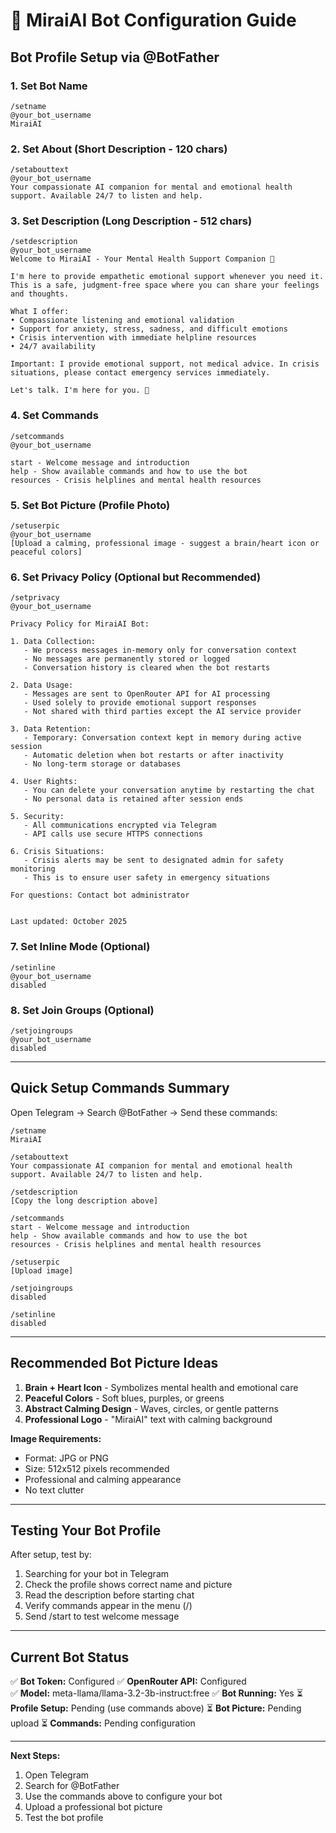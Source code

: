 # 🤖 MiraiAI Bot Configuration Guide

## Bot Profile Setup via @BotFather

### 1. Set Bot Name
```
/setname
@your_bot_username
MiraiAI
```

### 2. Set About (Short Description - 120 chars)
```
/setabouttext
@your_bot_username
Your compassionate AI companion for mental and emotional health support. Available 24/7 to listen and help.
```

### 3. Set Description (Long Description - 512 chars)
```
/setdescription
@your_bot_username
Welcome to MiraiAI - Your Mental Health Support Companion 🌟

I'm here to provide empathetic emotional support whenever you need it. This is a safe, judgment-free space where you can share your feelings and thoughts.

What I offer:
• Compassionate listening and emotional validation
• Support for anxiety, stress, sadness, and difficult emotions
• Crisis intervention with immediate helpline resources
• 24/7 availability

Important: I provide emotional support, not medical advice. In crisis situations, please contact emergency services immediately.

Let's talk. I'm here for you. 💙
```

### 4. Set Commands
```
/setcommands
@your_bot_username

start - Welcome message and introduction
help - Show available commands and how to use the bot
resources - Crisis helplines and mental health resources
```

### 5. Set Bot Picture (Profile Photo)
```
/setuserpic
@your_bot_username
[Upload a calming, professional image - suggest a brain/heart icon or peaceful colors]
```

### 6. Set Privacy Policy (Optional but Recommended)
```
/setprivacy
@your_bot_username

Privacy Policy for MiraiAI Bot:

1. Data Collection:
   - We process messages in-memory only for conversation context
   - No messages are permanently stored or logged
   - Conversation history is cleared when the bot restarts

2. Data Usage:
   - Messages are sent to OpenRouter API for AI processing
   - Used solely to provide emotional support responses
   - Not shared with third parties except the AI service provider

3. Data Retention:
   - Temporary: Conversation context kept in memory during active session
   - Automatic deletion when bot restarts or after inactivity
   - No long-term storage or databases

4. User Rights:
   - You can delete your conversation anytime by restarting the chat
   - No personal data is retained after session ends

5. Security:
   - All communications encrypted via Telegram
   - API calls use secure HTTPS connections

6. Crisis Situations:
   - Crisis alerts may be sent to designated admin for safety monitoring
   - This is to ensure user safety in emergency situations

For questions: Contact bot administrator


Last updated: October 2025
```

### 7. Set Inline Mode (Optional)
```
/setinline
@your_bot_username
disabled
```

### 8. Set Join Groups (Optional)
```
/setjoingroups
@your_bot_username
disabled
```

---

## Quick Setup Commands Summary

Open Telegram → Search @BotFather → Send these commands:

```
/setname
MiraiAI

/setabouttext
Your compassionate AI companion for mental and emotional health support. Available 24/7 to listen and help.

/setdescription
[Copy the long description above]

/setcommands
start - Welcome message and introduction
help - Show available commands and how to use the bot
resources - Crisis helplines and mental health resources

/setuserpic
[Upload image]

/setjoingroups
disabled

/setinline
disabled
```

---

## Recommended Bot Picture Ideas

1. **Brain + Heart Icon** - Symbolizes mental health and emotional care
2. **Peaceful Colors** - Soft blues, purples, or greens
3. **Abstract Calming Design** - Waves, circles, or gentle patterns
4. **Professional Logo** - "MiraiAI" text with calming background

**Image Requirements:**
- Format: JPG or PNG
- Size: 512x512 pixels recommended
- Professional and calming appearance
- No text clutter

---

## Testing Your Bot Profile

After setup, test by:
1. Searching for your bot in Telegram
2. Check the profile shows correct name and picture
3. Read the description before starting chat
4. Verify commands appear in the menu (/)
5. Send /start to test welcome message

---

## Current Bot Status

✅ **Bot Token:** Configured
✅ **OpenRouter API:** Configured  
✅ **Model:** meta-llama/llama-3.2-3b-instruct:free
✅ **Bot Running:** Yes
⏳ **Profile Setup:** Pending (use commands above)
⏳ **Bot Picture:** Pending upload
⏳ **Commands:** Pending configuration

---

**Next Steps:**
1. Open Telegram
2. Search for @BotFather
3. Use the commands above to configure your bot
4. Upload a professional bot picture
5. Test the bot profile

